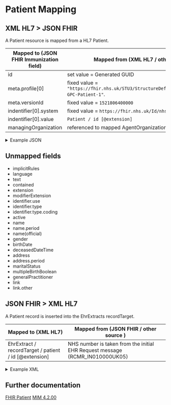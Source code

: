 # Patient Mapping

## XML HL7 > JSON FHIR

A Patient resource is mapped from a HL7 Patient.

| Mapped to (JSON FHIR Immunization field) | Mapped from (XML HL7 / other source)                                                                                                                                     |
|------------------------------------------|--------------------------------------------------------------------------------------------------------------------------------------------------------------------------|
| id                                       | set value = Generated GUID                                                                                                                                               |
| meta.profile\[0]                         | fixed value = `"https://fhir.nhs.uk/STU3/StructureDefinition/CareConnect-GPC-Patient-1"`.                                                                                |
| meta.versionId                           | fixed value = `1521806400000`                                                                                                                                            |
| indentifier\[0].system                   | fixed value = `https://fhir.nhs.uk/Id/nhs-number`                                                                                                                        |
| indentifier\[0].value                    | `Patient / id [@extension]`                                                                                                                                              |
| managingOrganization                     | referenced to mapped AgentOrganization: [Organization](https://github.com/NHSDigital/patient-switching-adaptors-mapping-documentation/blob/main/organisations/README.md) |

<details>
    <summary>Example JSON</summary>

```JSON
{
    "resource": {
        "resourceType": "Patient",
        "id": "82c11ce2-7d9f-49a7-930b-0a195e1e9775",
        "meta": {
            "versionId": "1521806400000",
            "profile": [
                "https://fhir.nhs.uk/STU3/StructureDefinition/CareConnect-GPC-Patient-1"
            ]
        },
        "identifier": [
            {
                "system": "https://fhir.nhs.uk/Id/nhs-number",
                "value": "5538824210"
            }
        ],
    }
}
```
</details>

## Unmapped fields

 - implicitRules
 - language
 - text
 - contained
 - extension
 - modifierExtension
 - identifier.use
 - identifier.type
 - identifier.type.coding
 - active
 - name
 - name.period
 - name(official)
 - gender
 - birthDate
 - deceasedDateTime
 - address
 - address.period
 - maritalStatus
 - multipleBirthBoolean 
 - generalPractitioner
 - link
 - link.other

## JSON FHIR > XML HL7

A Patient record is inserted into the EhrExtracts recordTarget.

| Mapped to (XML HL7)                                    | Mapped from (JSON FHIR / other source )                                      |
|--------------------------------------------------------|------------------------------------------------------------------------------|
| EhrExtract / recordTarget / patient / id \[@extension] | NHS number is taken from the initial EHR Request message (RCMR_IN010000UK05) |


<details>
    <summary>Example XML</summary>

```XML
<ControlActEvent classCode=\"CACT\" moodCode=\"EVN\">
<author1 typeCode=\"AUT\">
<AgentSystemSDS classCode=\"AGNT\">
<agentSystemSDS classCode=\"DEV\" determinerCode=\"INSTANCE\">
<id root=\"1.2.826.0.1285.0.2.0.107\" extension=\"200000000359\" />
        </agentSystemSDS>
        </AgentSystemSDS>
        </author1>
<subject typeCode=\"SUBJ\" contextConductionInd=\"false\">
<EhrExtract classCode=\"EXTRACT\" moodCode=\"EVN\">
<id root=\"4B3EC6C4-D9BD-4FFE-8C29-01A5EC41B9E9\" />
<statusCode code=\"COMPLETE\" />
<availabilityTime value=\"20230613105301\" />
<recordTarget typeCode=\"RCT\">
<patient classCode=\"PAT\">
<id root=\"2.16.840.1.113883.2.1.4.1\" extension=\"9726908744\" />
        </patient>
        </recordTarget>
        ...
        </EhrExtract>
```

</details>

## Further documentation

[FHIR Patient](https://fhir.nhs.uk/STU3/StructureDefinition/CareConnect-GPC-Patient-1)
[MIM 4.2.00](https://data.developer.nhs.uk/dms/mim/4.2.00/Index.htm) 
